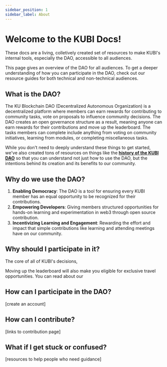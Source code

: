 ```yaml
---
sidebar_position: 1
sidebar_label: About
---
```


# Welcome to the KUBI Docs!

These docs are a living, colletively created set of resources to make KUBI's internal tools, especially the DAO, accessible to all audiences.

This page gives an overview of the DAO for all audiences. To get a deeper understanding of how you can participate in the DAO, check out our resource guides for both technical and non-technical audiences.

## What is the DAO?

The KU Blockchain DAO (Decentralized Autonomous Organization) is a decentralized platform where members can earn rewards for contributing to community tasks, vote on proposals to influence community decisions. The DAO creates an open governance structure as a result, meaning anyone can earn rewards for their contributions and move up the leaderboard. The tasks members can complete include anything from voting on community initiatives, learning from modules, or completing miscellaneous tasks.

While you don't need to deeply understand these things to get started, we've also created tons of resources on things like the **[history of the KUBI DAO](blog/2024-12-05-history-of-the-KUBI-DAO.md)** so that you can understand not just how to use the DAO, but the intentions behind its creation and its benefits to our community.

## Why do we use the DAO?

1. **Enabling Democracy**: The DAO is a tool for ensuring every KUBI member has an equal opportunity to be recognized for their contributions.
2. **Empowering Developers**: Giving members structured opportunities for hands-on learning and experimentation in web3 through open source contribution.
3. **Incentivizing Learning and Engagement**: Rewarding the effort and impact that simple contributions like learning and attending meetings have on our community.

## Why should I participate in it?

The core of all of KUBI's decisions,

Moving up the leaderboard will also make you eligible for exclusive travel opportunities. You can read about our

## How can I participate in the DAO?

[create an account]

## How can I contribute?

[links to contribution page]

## What if I get stuck or confused?

[resources to help people who need guidance]
